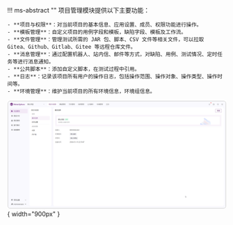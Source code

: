 

!!! ms-abstract ""
    项目管理模块提供以下主要功能：<br>

    - **项目与权限**：对当前项目的基本信息、应用设置、成员、权限功能进行操作。
    - **模板管理**：自定义项目的用例字段和模板，缺陷字段、模板及工作流。
    - **文件管理**：管理测试所需的 JAR 包、脚本、CSV 文件等相关文件，可以拉取 Gitea、Github、Gitlab、Gitee 等远程仓库文件。
    - **消息管理**：通过配置机器人、站内信、邮件等方式，对缺陷、用例、测试情况、定时任务等进行消息通知。
    - **公共脚本**：添加自定义脚本，在测试过程中引用。
    - **日志**：记录该项目所有用户的操作日志，包括操作范围、操作对象、操作类型、操作时间等。
    - **环境管理**：维护当前项目的所有环境信息，环境组信息。

![!项目设置](../../img/project_management/overview/系统管理页面.png){ width="900px" }
